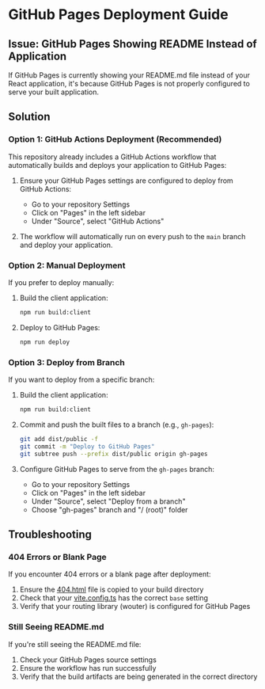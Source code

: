 # GitHub Pages Deployment Guide

## Issue: GitHub Pages Showing README Instead of Application

If GitHub Pages is currently showing your README.md file instead of your React application, it's because GitHub Pages is not properly configured to serve your built application.

## Solution

### Option 1: GitHub Actions Deployment (Recommended)

This repository already includes a GitHub Actions workflow that automatically builds and deploys your application to GitHub Pages:

1. Ensure your GitHub Pages settings are configured to deploy from GitHub Actions:
   - Go to your repository Settings
   - Click on "Pages" in the left sidebar
   - Under "Source", select "GitHub Actions"

2. The workflow will automatically run on every push to the `main` branch and deploy your application.

### Option 2: Manual Deployment

If you prefer to deploy manually:

1. Build the client application:
   ```bash
   npm run build:client
   ```

2. Deploy to GitHub Pages:
   ```bash
   npm run deploy
   ```

### Option 3: Deploy from Branch

If you want to deploy from a specific branch:

1. Build the client application:
   ```bash
   npm run build:client
   ```

2. Commit and push the built files to a branch (e.g., `gh-pages`):
   ```bash
   git add dist/public -f
   git commit -m "Deploy to GitHub Pages"
   git subtree push --prefix dist/public origin gh-pages
   ```

3. Configure GitHub Pages to serve from the `gh-pages` branch:
   - Go to your repository Settings
   - Click on "Pages" in the left sidebar
   - Under "Source", select "Deploy from a branch"
   - Choose "gh-pages" branch and "/ (root)" folder

## Troubleshooting

### 404 Errors or Blank Page

If you encounter 404 errors or a blank page after deployment:

1. Ensure the [404.html](client/404.html) file is copied to your build directory
2. Check that your [vite.config.ts](vite.config.ts) has the correct `base` setting
3. Verify that your routing library (wouter) is configured for GitHub Pages

### Still Seeing README.md

If you're still seeing the README.md file:

1. Check your GitHub Pages source settings
2. Ensure the workflow has run successfully
3. Verify that the build artifacts are being generated in the correct directory